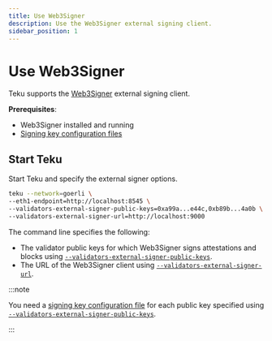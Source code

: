 ```yaml
---
title: Use Web3Signer
description: Use the Web3Signer external signing client.
sidebar_position: 1
---
```


# Use Web3Signer

Teku supports the [Web3Signer] external signing client.

**Prerequisites**:

- Web3Signer installed and running
- [Signing key configuration files]

## Start Teku

Start Teku and specify the external signer options.

```bash
teku --network=goerli \
--eth1-endpoint=http://localhost:8545 \
--validators-external-signer-public-keys=0xa99a...e44c,0xb89b...4a0b \
--validators-external-signer-url=http://localhost:9000
```

The command line specifies the following:

- The validator public keys for which Web3Signer signs attestations and blocks using [`--validators-external-signer-public-keys`](../../reference/cli/index.md#validators-external-signer-public-keys).
- The URL of the Web3Signer client using [`--validators-external-signer-url`](../../reference/cli/index.md#validators-external-signer-url).

:::note

You need a [signing key configuration file] for each public key specified using [`--validators-external-signer-public-keys`](../../reference/cli/index.md#validators-external-signer-public-keys).

:::

<!--links-->

[Web3Signer]: https://docs.web3signer.consensys.net/
[Signing key configuration files]: https://docs.web3signer.consensys.net/HowTo/Use-Signing-Keys/
[signing key configuration file]: https://docs.web3signer.consensys.net/en/latest/HowTo/Use-Signing-Keys/